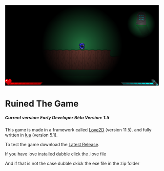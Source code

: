 <img src="assets/textures/README.png">
<h1>Ruined The Game</h1>
<h5>Current version: <strong>Early Developer Bèta Version: 1.5</strong></h5>
<p>This game is made in a framework called <a href="https://love2d.org/">Love2D</a> (version 11.5). and fully written in <a href="https://www.lua.org/">lua</a> (version 5.1).</p>
<p>To test the game download the <a href="https://github.com/Mikert1/Ruined/releases/tag/v1.4-early-developer-beta">Latest Release</a>.</p>
<p>If you have love installed dubble click the .love file</p>
<p>And if that is not the case dubble ckick the exe file in the zip folder</p>